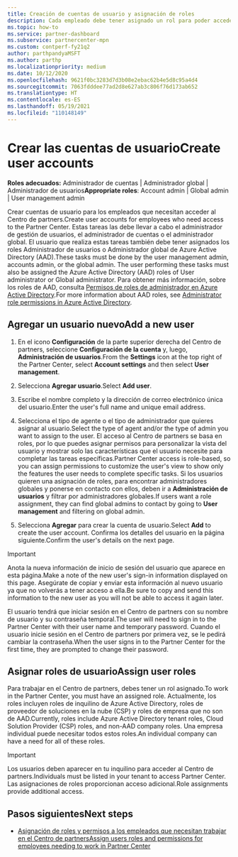```yaml
---
title: Creación de cuentas de usuario y asignación de roles
description: Cada empleado debe tener asignado un rol para poder acceder al Centro de partners. Obtén información acerca de cómo crear cuentas de usuario, asignar roles y establecer permisos.
ms.topic: how-to
ms.service: partner-dashboard
ms.subservice: partnercenter-mpn
ms.custom: contperf-fy21q2
author: parthpandyaMSFT
ms.author: parthp
ms.localizationpriority: medium
ms.date: 10/12/2020
ms.openlocfilehash: 9621f0bc3283d7d3b08e2ebac62b4e5d8c95a4d4
ms.sourcegitcommit: 7063fdddee77ad2d8e627ab3c806f76d173ab652
ms.translationtype: HT
ms.contentlocale: es-ES
ms.lasthandoff: 05/19/2021
ms.locfileid: "110148149"
---
```

# <a name="create-user-accounts"></a><span data-ttu-id="713fd-104">Crear las cuentas de usuario</span><span class="sxs-lookup"><span data-stu-id="713fd-104">Create user accounts</span></span>  

<span data-ttu-id="713fd-105">**Roles adecuados:** Administrador de cuentas | Administrador global | Administrador de usuarios</span><span class="sxs-lookup"><span data-stu-id="713fd-105">**Appropriate roles**: Account admin | Global admin | User management admin</span></span>

<span data-ttu-id="713fd-106">Crear cuentas de usuario para los empleados que necesitan acceder al Centro de partners.</span><span class="sxs-lookup"><span data-stu-id="713fd-106">Create user accounts for employees who need access to the Partner Center.</span></span> <span data-ttu-id="713fd-107">Estas tareas las debe llevar a cabo el administrador de gestión de usuarios, el administrador de cuentas o el administrador global. El usuario que realiza estas tareas también debe tener asignados los roles Administrador de usuarios o Administrador global de Azure Active Directory (AAD).</span><span class="sxs-lookup"><span data-stu-id="713fd-107">These tasks must be done by the user management admin, accounts admin, or the global admin. The user performing these tasks must also be assigned the Azure Active Directory (AAD) roles of User administrator or Global administrator.</span></span> <span data-ttu-id="713fd-108">Para obtener más información, sobre los roles de AAD, consulta [Permisos de roles de administrador en Azure Active Directory](/azure/active-directory/users-groups-roles/directory-assign-admin-roles).</span><span class="sxs-lookup"><span data-stu-id="713fd-108">For more information about AAD roles, see [Administrator role permissions in Azure Active Directory](/azure/active-directory/users-groups-roles/directory-assign-admin-roles).</span></span>

## <a name="add-a-new-user"></a><span data-ttu-id="713fd-109">Agregar un usuario nuevo</span><span class="sxs-lookup"><span data-stu-id="713fd-109">Add a new user</span></span>

1. <span data-ttu-id="713fd-110">En el icono **Configuración** de la parte superior derecha del Centro de partners, seleccione **Configuración de la cuenta** y, luego, **Administración de usuarios**.</span><span class="sxs-lookup"><span data-stu-id="713fd-110">From the **Settings** icon at the top right of the Partner Center, select **Account settings** and then select **User management**.</span></span>

2. <span data-ttu-id="713fd-111">Selecciona **Agregar usuario**.</span><span class="sxs-lookup"><span data-stu-id="713fd-111">Select **Add user**.</span></span>

3. <span data-ttu-id="713fd-112">Escribe el nombre completo y la dirección de correo electrónico única del usuario.</span><span class="sxs-lookup"><span data-stu-id="713fd-112">Enter the user's full name and unique email address.</span></span>

4. <span data-ttu-id="713fd-113">Selecciona el tipo de agente o el tipo de administrador que quieres asignar al usuario.</span><span class="sxs-lookup"><span data-stu-id="713fd-113">Select the type of agent and/or the type of admin you want to assign to the user.</span></span> <span data-ttu-id="713fd-114">El acceso al Centro de partners se basa en roles, por lo que puedes asignar permisos para personalizar la vista del usuario y mostrar solo las características que el usuario necesite para completar las tareas específicas.</span><span class="sxs-lookup"><span data-stu-id="713fd-114">Partner Center access is role-based, so you can assign permissions to customize the user's view to show only the features the user needs to complete specific tasks.</span></span>  <span data-ttu-id="713fd-115">Si los usuarios quieren una asignación de roles, para encontrar administradores globales y ponerse en contacto con ellos, deben ir a **Administración de usuarios** y filtrar por administradores globales.</span><span class="sxs-lookup"><span data-stu-id="713fd-115">If users want a role assignment, they can find global admins to contact by going to **User management** and filtering on global admin.</span></span>

5. <span data-ttu-id="713fd-116">Selecciona **Agregar** para crear la cuenta de usuario.</span><span class="sxs-lookup"><span data-stu-id="713fd-116">Select **Add** to create the user account.</span></span> <span data-ttu-id="713fd-117">Confirma los detalles del usuario en la página siguiente.</span><span class="sxs-lookup"><span data-stu-id="713fd-117">Confirm the user's details on the next page.</span></span>

> [!IMPORTANT]  
> <span data-ttu-id="713fd-118">Anota la nueva información de inicio de sesión del usuario que aparece en esta página.</span><span class="sxs-lookup"><span data-stu-id="713fd-118">Make a note of the new user's sign-in information displayed on this page.</span></span> <span data-ttu-id="713fd-119">Asegúrate de copiar y enviar esta información al nuevo usuario ya que no volverás a tener acceso a ella.</span><span class="sxs-lookup"><span data-stu-id="713fd-119">Be sure to copy and send this information to the new user as you will not be able to access it again later.</span></span> 

<span data-ttu-id="713fd-120">El usuario tendrá que iniciar sesión en el Centro de partners con su nombre de usuario y su contraseña temporal.</span><span class="sxs-lookup"><span data-stu-id="713fd-120">The user will need to sign in to the Partner Center with their user name and temporary password.</span></span> <span data-ttu-id="713fd-121">Cuando el usuario inicie sesión en el Centro de partners por primera vez, se le pedirá cambiar la contraseña.</span><span class="sxs-lookup"><span data-stu-id="713fd-121">When the user signs in to the Partner Center for the first time, they are prompted to change their password.</span></span>

## <a name="assign-user-roles"></a><span data-ttu-id="713fd-122">Asignar roles de usuario</span><span class="sxs-lookup"><span data-stu-id="713fd-122">Assign user roles</span></span>

<span data-ttu-id="713fd-123">Para trabajar en el Centro de partners, debes tener un rol asignado.</span><span class="sxs-lookup"><span data-stu-id="713fd-123">To work in the Partner Center, you must have an assigned role.</span></span>  <span data-ttu-id="713fd-124">Actualmente, los roles incluyen roles de inquilino de Azure Active Directory, roles de proveedor de soluciones en la nube (CSP) y roles de empresa que no son de AAD.</span><span class="sxs-lookup"><span data-stu-id="713fd-124">Currently, roles include Azure Active Directory tenant roles, Cloud Solution Provider (CSP) roles, and non-AAD company roles.</span></span> <span data-ttu-id="713fd-125">Una empresa individual puede necesitar todos estos roles.</span><span class="sxs-lookup"><span data-stu-id="713fd-125">An individual company can have a need for all of these roles.</span></span>

>[!Important]
><span data-ttu-id="713fd-126">Los usuarios deben aparecer en tu inquilino para acceder al Centro de partners.</span><span class="sxs-lookup"><span data-stu-id="713fd-126">Individuals must be listed in your tenant to access Partner Center.</span></span> <span data-ttu-id="713fd-127">Las asignaciones de roles proporcionan acceso adicional.</span><span class="sxs-lookup"><span data-stu-id="713fd-127">Role assignments provide additional access.</span></span>

## <a name="next-steps"></a><span data-ttu-id="713fd-128">Pasos siguientes</span><span class="sxs-lookup"><span data-stu-id="713fd-128">Next steps</span></span>

- [<span data-ttu-id="713fd-129">Asignación de roles y permisos a los empleados que necesitan trabajar en el Centro de partners</span><span class="sxs-lookup"><span data-stu-id="713fd-129">Assign users roles and permissions for employees needing to work in Partner Center</span></span>](permissions-overview.md)
